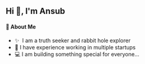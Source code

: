 ## Hi 👋, I'm Ansub

#### 👾 About Me
- ✨ &nbsp;I am a truth seeker and rabbit hole explorer
- 🤡 I have experience working in multiple startups
- 💻 I am building something special for everyone...

<!--
**OriginalGrubbsy/originalgrubbsy** is a ✨ _special_ ✨ repository because its `README.md` (this file) appears on your GitHub profile.

Here are some ideas to get you started:

- 🔭 I’m currently working on ...
- 🌱 I’m currently learning ...
- 👯 I’m looking to collaborate on ...
- 🤔 I’m looking for help with ...
- 💬 Ask me about ...
- 📫 How to reach me: ...
- 😄 Pronouns: ...
- ⚡ Fun fact: ...
-->
